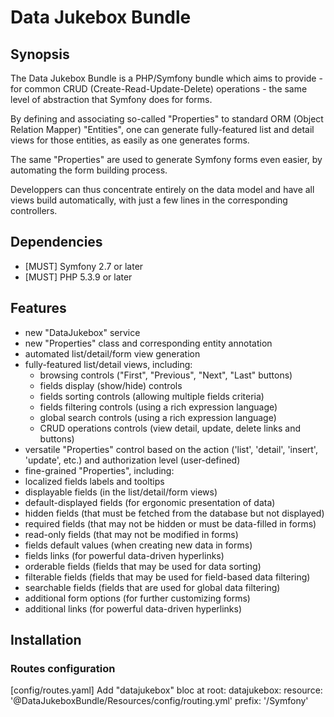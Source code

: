 # Data Jukebox Bundle

## Synopsis

The Data Jukebox Bundle is a PHP/Symfony bundle which aims to provide - for
common CRUD (Create-Read-Update-Delete) operations - the same level of abstraction
that Symfony does for forms.

By defining and associating so-called "Properties" to standard ORM (Object
Relation Mapper) "Entities", one can generate fully-featured list and detail
views for those entities, as easily as one generates forms.

The same "Properties" are used to generate Symfony forms even easier, by automating
the form building process.

Developpers can thus concentrate entirely on the data model and have all views
build automatically, with just a few lines in the corresponding controllers.
 

## Dependencies

- [MUST] Symfony 2.7 or later
- [MUST] PHP 5.3.9 or later


## Features

- new "DataJukebox" service
- new "Properties" class and corresponding entity annotation
- automated list/detail/form view generation
- fully-featured list/detail views, including:
    - browsing controls ("First", "Previous", "Next", "Last" buttons)
    - fields display (show/hide) controls
    - fields sorting controls (allowing multiple fields criteria)
    - fields filtering controls (using a rich expression language)
    - global search controls (using a rich expression language)
    - CRUD operations controls (view detail, update, delete links and buttons)
- versatile "Properties" control based on the action ('list', 'detail', 'insert', 'update', etc.) and authorization level (user-defined)
- fine-grained "Properties", including:
- localized fields labels and tooltips
- displayable fields (in the list/detail/form views)
- default-displayed fields (for ergonomic presentation of data)
- hidden fields (that must be fetched from the database but not displayed)
- required fields (that may not be hidden or must be data-filled in forms)
- read-only fields (that may not be modified in forms)
- fields default values (when creating new data in forms)
- fields links (for powerful data-driven hyperlinks)
- orderable fields (fields that may be used for data sorting)
- filterable fields (fields that may be used for field-based data filtering)
- searchable fields (fields that are used for global data filtering)
- additional form options (for further customizing forms)
- additional links (for powerful data-driven hyperlinks)


## Installation

### Routes configuration

[config/routes.yaml] Add "datajukebox" bloc at root:
datajukebox:
    resource: '@DataJukeboxBundle/Resources/config/routing.yml'
    prefix: '/Symfony'
